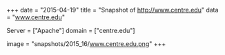 
+++
date = "2015-04-19"
title = "Snapshot of http://www.centre.edu"
data = "www.centre.edu"

Server = ["Apache"]
domain = ["centre.edu"]

  image = "snapshots/2015_16/www.centre.edu.png"
+++
#
